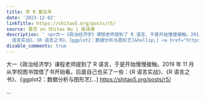 ```yaml
---
title: 学 R 第五年
date: '2023-12-02'
linkTitle: https://shitao5.org/posts/r5/
source: 首页 on Shitao Wu | 吴诗涛
description: ' <p>大一《政治经济学》课程老师提到了 R 语言，于是开始慢慢接触。2019 年 11 月从学校图书馆借了书开始看。后面自己也买了一些：《R
  语言实战》、《R 语言之书》、《ggplot2：数据分析与图形艺[&hellip;] <a href="https://shitao5.org/posts/r5/">https://shitao5.org/posts/r5/</a></p>  ...'
disable_comments: true
---
```

 <p>大一《政治经济学》课程老师提到了 R 语言，于是开始慢慢接触。2019 年 11 月从学校图书馆借了书开始看。后面自己也买了一些：《R 语言实战》、《R 语言之书》、《ggplot2：数据分析与图形艺[&hellip;] <a href="https://shitao5.org/posts/r5/">https://shitao5.org/posts/r5/</a></p>  ...